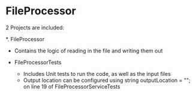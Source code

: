 # FileProcessor

2 Projects are included:

*. FileProcessor
  * Contains the logic of reading in the file and writing them out

* FileProcessorTests
  * Includes Unit tests to run the code, as well as the input files
  * Output location can be configured using string outputLocation = ""; on line 19 of FileProcessorServiceTests
